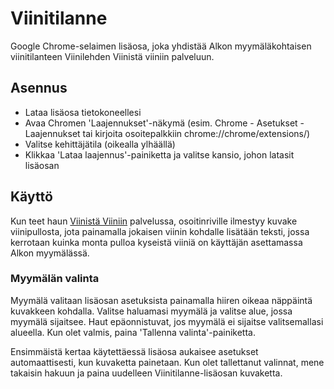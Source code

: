 Viinitilanne
============

Google Chrome-selaimen lisäosa, joka yhdistää Alkon myymäläkohtaisen viinitilanteen Viinilehden Viinistä viiniin palveluun.

Asennus
-------
* Lataa lisäosa tietokoneellesi
* Avaa Chromen 'Laajennukset'-näkymä (esim. Chrome - Asetukset - Laajennukset tai kirjoita osoitepalkkiin chrome://chrome/extensions/)
* Valitse kehittäjätila (oikealla ylhäällä)
* Klikkaa 'Lataa laajennus'-painiketta ja valitse kansio, johon latasit lisäosan

Käyttö
------
Kun teet haun [Viinistä Viiniin](http://viinilehti.fi/viini/viinista-viiniin/) palvelussa, osoitinriville ilmestyy kuvake viinipullosta, jota painamalla jokaisen viinin kohdalle lisätään teksti, jossa kerrotaan kuinka monta pulloa kyseistä viiniä on käyttäjän asettamassa Alkon myymälässä.

### Myymälän valinta ###
Myymälä valitaan lisäosan asetuksista painamalla hiiren oikeaa näppäintä kuvakkeen kohdalla. Valitse haluamasi myymälä ja valitse alue, jossa myymälä sijaitsee. Haut epäonnistuvat, jos myymälä ei sijaitse valitsemallasi alueella. Kun olet valmis, paina 'Tallenna valinta'-painiketta.

Ensimmäistä kertaa käytettäessä lisäosa aukaisee asetukset automaattisesti, kun kuvaketta painetaan. Kun olet tallettanut valinnat, mene takaisin hakuun ja paina uudelleen Viinitilanne-lisäosan kuvaketta.
